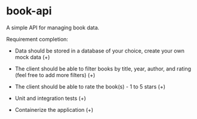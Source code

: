# book-api
A simple API for managing book data.

Requirement completion:
- Data should be stored in a database of your choice, create your own mock data (+)
- The client should be able to filter books by title, year, author, and rating (feel free to add more filters) (+)
- The client should be able to rate the book(s) - 1 to 5 stars (+)

- Unit and integration tests (+)
- Containerize the application (+)
